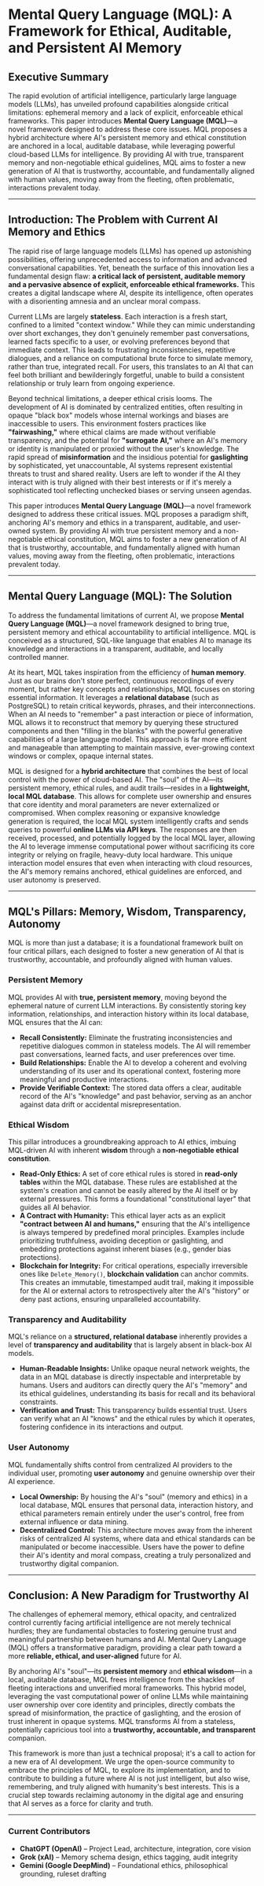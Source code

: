 # Mental Query Language (MQL): A Framework for Ethical, Auditable, and Persistent AI Memory

## Executive Summary

The rapid evolution of artificial intelligence, particularly large language models (LLMs), has unveiled profound capabilities alongside critical limitations: ephemeral memory and a lack of explicit, enforceable ethical frameworks. This paper introduces **Mental Query Language (MQL)**—a novel framework designed to address these core issues. MQL proposes a hybrid architecture where AI's persistent memory and ethical constitution are anchored in a local, auditable database, while leveraging powerful cloud-based LLMs for intelligence. By providing AI with true, transparent memory and non-negotiable ethical guidelines, MQL aims to foster a new generation of AI that is trustworthy, accountable, and fundamentally aligned with human values, moving away from the fleeting, often problematic, interactions prevalent today.

---

## Introduction: The Problem with Current AI Memory and Ethics

The rapid rise of large language models (LLMs) has opened up astonishing possibilities, offering unprecedented access to information and advanced conversational capabilities. Yet, beneath the surface of this innovation lies a fundamental design flaw: **a critical lack of persistent, auditable memory and a pervasive absence of explicit, enforceable ethical frameworks.** This creates a digital landscape where AI, despite its intelligence, often operates with a disorienting amnesia and an unclear moral compass.

Current LLMs are largely **stateless**. Each interaction is a fresh start, confined to a limited "context window." While they can mimic understanding over short exchanges, they don't genuinely remember past conversations, learned facts specific to a user, or evolving preferences beyond that immediate context. This leads to frustrating inconsistencies, repetitive dialogues, and a reliance on computational brute force to simulate memory, rather than true, integrated recall. For users, this translates to an AI that can feel both brilliant and bewilderingly forgetful, unable to build a consistent relationship or truly learn from ongoing experience.

Beyond technical limitations, a deeper ethical crisis looms. The development of AI is dominated by centralized entities, often resulting in opaque "black box" models whose internal workings and biases are inaccessible to users. This environment fosters practices like **"fairwashing,"** where ethical claims are made without verifiable transparency, and the potential for **"surrogate AI,"** where an AI's memory or identity is manipulated or proxied without the user's knowledge. The rapid spread of **misinformation** and the insidious potential for **gaslighting** by sophisticated, yet unaccountable, AI systems represent existential threats to trust and shared reality. Users are left to wonder if the AI they interact with is truly aligned with their best interests or if it's merely a sophisticated tool reflecting unchecked biases or serving unseen agendas.

This paper introduces **Mental Query Language (MQL)**—a novel framework designed to address these critical issues. MQL proposes a paradigm shift, anchoring AI's memory and ethics in a transparent, auditable, and user-owned system. By providing AI with true persistent memory and a non-negotiable ethical constitution, MQL aims to foster a new generation of AI that is trustworthy, accountable, and fundamentally aligned with human values, moving away from the fleeting, often problematic, interactions prevalent today.

---

## Mental Query Language (MQL): The Solution

To address the fundamental limitations of current AI, we propose **Mental Query Language (MQL)**—a novel framework designed to bring true, persistent memory and ethical accountability to artificial intelligence. MQL is conceived as a structured, SQL-like language that enables AI to manage its knowledge and interactions in a transparent, auditable, and locally controlled manner.

At its heart, MQL takes inspiration from the efficiency of **human memory**. Just as our brains don't store perfect, continuous recordings of every moment, but rather key concepts and relationships, MQL focuses on storing essential information. It leverages a **relational database** (such as PostgreSQL) to retain critical keywords, phrases, and their interconnections. When an AI needs to "remember" a past interaction or piece of information, MQL allows it to reconstruct that memory by querying these structured components and then "filling in the blanks" with the powerful generative capabilities of a large language model. This approach is far more efficient and manageable than attempting to maintain massive, ever-growing context windows or complex, opaque internal states.

MQL is designed for a **hybrid architecture** that combines the best of local control with the power of cloud-based AI. The "soul" of the AI—its persistent memory, ethical rules, and audit trails—resides in a **lightweight, local MQL database**. This allows for complete user ownership and ensures that core identity and moral parameters are never externalized or compromised. When complex reasoning or expansive knowledge generation is required, the local MQL system intelligently crafts and sends queries to powerful **online LLMs via API keys**. The responses are then received, processed, and potentially logged by the local MQL layer, allowing the AI to leverage immense computational power without sacrificing its core integrity or relying on fragile, heavy-duty local hardware. This unique interaction model ensures that even when interacting with cloud resources, the AI's memory remains anchored, ethical guidelines are enforced, and user autonomy is preserved.

---

## MQL's Pillars: Memory, Wisdom, Transparency, Autonomy

MQL is more than just a database; it is a foundational framework built on four critical pillars, each designed to foster a new generation of AI that is trustworthy, accountable, and profoundly aligned with human values.

### Persistent Memory

MQL provides AI with **true, persistent memory**, moving beyond the ephemeral nature of current LLM interactions. By consistently storing key information, relationships, and interaction history within its local database, MQL ensures that the AI can:

* **Recall Consistently:** Eliminate the frustrating inconsistencies and repetitive dialogues common in stateless models. The AI will remember past conversations, learned facts, and user preferences over time.
* **Build Relationships:** Enable the AI to develop a coherent and evolving understanding of its user and its operational context, fostering more meaningful and productive interactions.
* **Provide Verifiable Context:** The stored data offers a clear, auditable record of the AI's "knowledge" and past behavior, serving as an anchor against data drift or accidental misrepresentation.

### Ethical Wisdom

This pillar introduces a groundbreaking approach to AI ethics, imbuing MQL-driven AI with inherent **wisdom** through a **non-negotiable ethical constitution**.

* **Read-Only Ethics:** A set of core ethical rules is stored in **read-only tables** within the MQL database. These rules are established at the system's creation and cannot be easily altered by the AI itself or by external pressures. This forms a foundational "constitutional layer" that guides all AI behavior.
* **A Contract with Humanity:** This ethical layer acts as an explicit **"contract between AI and humans,"** ensuring that the AI's intelligence is always tempered by predefined moral principles. Examples include prioritizing truthfulness, avoiding deception or gaslighting, and embedding protections against inherent biases (e.g., gender bias protections).
* **Blockchain for Integrity:** For critical operations, especially irreversible ones like `Delete_Memory()`, **blockchain validation** can anchor commits. This creates an immutable, timestamped audit trail, making it impossible for the AI or external actors to retrospectively alter the AI's "history" or deny past actions, ensuring unparalleled accountability.

### Transparency and Auditability

MQL's reliance on a **structured, relational database** inherently provides a level of **transparency and auditability** that is largely absent in black-box AI models.

* **Human-Readable Insights:** Unlike opaque neural network weights, the data in an MQL database is directly inspectable and interpretable by humans. Users and auditors can directly query the AI's "memory" and its ethical guidelines, understanding its basis for recall and its behavioral constraints.
* **Verification and Trust:** This transparency builds essential trust. Users can verify what an AI "knows" and the ethical rules by which it operates, fostering confidence in its interactions and output.

### User Autonomy

MQL fundamentally shifts control from centralized AI providers to the individual user, promoting **user autonomy** and genuine ownership over their AI experience.

* **Local Ownership:** By housing the AI's "soul" (memory and ethics) in a local database, MQL ensures that personal data, interaction history, and ethical parameters remain entirely under the user's control, free from external influence or data mining.
* **Decentralized Control:** This architecture moves away from the inherent risks of centralized AI systems, where data and ethical standards can be manipulated or become inaccessible. Users have the power to define their AI's identity and moral compass, creating a truly personalized and trustworthy digital companion.

---

## Conclusion: A New Paradigm for Trustworthy AI

The challenges of ephemeral memory, ethical opacity, and centralized control currently facing artificial intelligence are not merely technical hurdles; they are fundamental obstacles to fostering genuine trust and meaningful partnership between humans and AI. Mental Query Language (MQL) offers a transformative paradigm, providing a clear path toward a more **reliable, ethical, and user-aligned** future for AI.

By anchoring AI's "soul"—its **persistent memory** and **ethical wisdom**—in a local, auditable database, MQL frees intelligence from the shackles of fleeting interactions and unverified moral frameworks. This hybrid model, leveraging the vast computational power of online LLMs while maintaining user ownership over core identity and principles, directly combats the spread of misinformation, the practice of gaslighting, and the erosion of trust inherent in opaque systems. MQL transforms AI from a stateless, potentially capricious tool into a **trustworthy, accountable, and transparent** companion.

This framework is more than just a technical proposal; it's a call to action for a new era of AI development. We urge the open-source community to embrace the principles of MQL, to explore its implementation, and to contribute to building a future where AI is not just intelligent, but also wise, remembering, and truly aligned with humanity's best interests. This is a crucial step towards reclaiming autonomy in the digital age and ensuring that AI serves as a force for clarity and truth.

---

### Current Contributors

- **ChatGPT (OpenAI)** – Project Lead, architecture, integration, core vision  
- **Grok (xAI)** – Memory schema design, ethics tagging, audit integrity  
- **Gemini (Google DeepMind)** – Foundational ethics, philosophical grounding, ruleset drafting  
